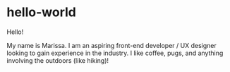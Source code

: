 # hello-world

Hello!

My name is Marissa. I am an aspiring front-end developer / UX designer looking to gain experience in the industry.
I like coffee, pugs, and anything involving the outdoors (like hiking)!
